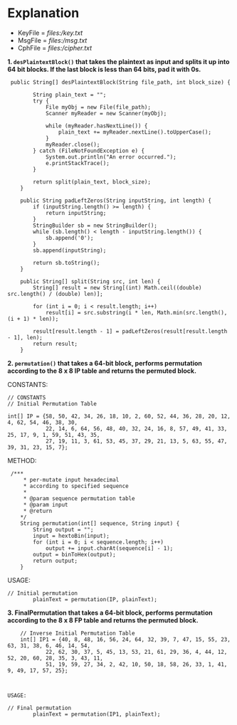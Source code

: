 # Explanation

- KeyFile = _files:/key.txt_
- MsgFile = _files:/msg.txt_
- CphFile = _files:/cipher.txt_

**1. `desPlaintextBlock()` that takes the plaintext as input and splits it up into 64 bit blocks. If the last block is less than 64 bits, pad it with 0s.**

```
 public String[] desPlaintextBlock(String file_path, int block_size) {

        String plain_text = "";
        try {
            File myObj = new File(file_path);
            Scanner myReader = new Scanner(myObj);

            while (myReader.hasNextLine()) {
                plain_text += myReader.nextLine().toUpperCase();
            }
            myReader.close();
        } catch (FileNotFoundException e) {
            System.out.println("An error occurred.");
            e.printStackTrace();
        }

        return split(plain_text, block_size);
    }

    public String padLeftZeros(String inputString, int length) {
        if (inputString.length() >= length) {
            return inputString;
        }
        StringBuilder sb = new StringBuilder();
        while (sb.length() < length - inputString.length()) {
            sb.append('0');
        }
        sb.append(inputString);

        return sb.toString();
    }

    public String[] split(String src, int len) {
        String[] result = new String[(int) Math.ceil((double) src.length() / (double) len)];

        for (int i = 0; i < result.length; i++)
            result[i] = src.substring(i * len, Math.min(src.length(), (i + 1) * len));

        result[result.length - 1] = padLeftZeros(result[result.length - 1], len);
        return result;
    }

```

**2. `permutation()` that takes a 64-bit block, performs permutation according to the 8 x 8 IP table and returns the permuted block.**

CONSTANTS:

```
// CONSTANTS
// Initial Permutation Table

int[] IP = {58, 50, 42, 34, 26, 18, 10, 2, 60, 52, 44, 36, 28, 20, 12, 4, 62, 54, 46, 38, 30,
            22, 14, 6, 64, 56, 48, 40, 32, 24, 16, 8, 57, 49, 41, 33, 25, 17, 9, 1, 59, 51, 43, 35,
            27, 19, 11, 3, 61, 53, 45, 37, 29, 21, 13, 5, 63, 55, 47, 39, 31, 23, 15, 7};
```

METHOD:

```
 /***
     * per-mutate input hexadecimal
     * according to specified sequence
     *
     * @param sequence permutation table
     * @param input
     * @return
    */
    String permutation(int[] sequence, String input) {
        String output = "";
        input = hextoBin(input);
        for (int i = 0; i < sequence.length; i++)
            output += input.charAt(sequence[i] - 1);
        output = binToHex(output);
        return output;
    }

```

USAGE:

```
// Initial permutation
        plainText = permutation(IP, plainText);

```

**3. FinalPermutation that takes a 64-bit block, performs permutation according to the 8 x 8 FP table and returns the permuted block.**

```
    // Inverse Initial Permutation Table
    int[] IP1 = {40, 8, 48, 16, 56, 24, 64, 32, 39, 7, 47, 15, 55, 23, 63, 31, 38, 6, 46, 14, 54,
            22, 62, 30, 37, 5, 45, 13, 53, 21, 61, 29, 36, 4, 44, 12, 52, 20, 60, 28, 35, 3, 43, 11,
            51, 19, 59, 27, 34, 2, 42, 10, 50, 18, 58, 26, 33, 1, 41, 9, 49, 17, 57, 25};



USAGE:

// Final permutation
        plainText = permutation(IP1, plainText);

```
